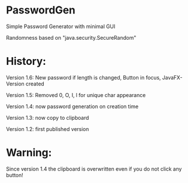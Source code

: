 # PasswordGen

Simple Password Generator with minimal GUI

Randomness based on "java.security.SecureRandom"



# History:

Version 1.6: New password if length is changed, Button in focus, JavaFX-Version created

Version 1.5: Removed 0, O, I, l for unique char appearance

Version 1.4: now password generation on creation time

Version 1.3: now copy to clipboard

Version 1.2: first published version

# Warning:

Since version 1.4 the clipboard is overwritten  even if you do not click any button!